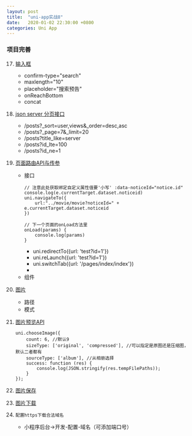 ```yaml
---
layout: post
title:  "uni-app实战8"
date:   2020-01-02 22:30:00 +0800
categories: Uni App
--- 
```


### 项目完善
17. [输入框](https://uniapp.dcloud.io/component/input)
    - confirm-type="search"
    - maxlength="10"
    - placeholder="搜索预告"
    - onReachBottom
    - concat 

18. [json server 分页接口](https://github.com/typicode/json-server)
    - /posts?_sort=user,views&_order=desc,asc
    - /posts?_page=7&_limit=20
    - /posts?title_like=server
    - /posts?id_lte=100
    - /posts?id_ne=1

19. [页面路由API与传参](https://uniapp.dcloud.io/api/router?id=navigateto)
    - 接口
        ````
        // 注意此处获取绑定自定义属性值要'小写' :data-noticeId="notice.id"
        console.log(e.currentTarget.dataset.noticeid)
        uni.navigateTo({
            url:"../movie/movie?noticeId=" + e.currentTarget.dataset.noticeid
        })

        // 下一个页面的onLoad方法里
        onLoad(params) {
			console.log(params)
		}
        ````
        - uni.redirectTo({url: 'test?id=1'})
        - uni.reLaunch({url: 'test?id=1'})
        - uni.switchTab({url: '/pages/index/index'})
        - 
    - 组件

20. [图片](https://uniapp.dcloud.io/component/image)
    - 路径
    - 模式

21. [图片预览API](https://uniapp.dcloud.io/api/media/image?id=previewimage)
    ````
    uni.chooseImage({
        count: 6, //默认9
        sizeType: ['original', 'compressed'], //可以指定是原图还是压缩图，默认二者都有
        sourceType: ['album'], //从相册选择
        success: function (res) {
            console.log(JSON.stringify(res.tempFilePaths));
        }
    });
    ````
22. [图片保存](https://uniapp.dcloud.io/api/media/image?id=saveimagetophotosalbum)
23. [图片下载](https://uniapp.dcloud.io/api/request/network-file?id=downloadfile)
24. `配置https下载合法域名`
    - 小程序后台->开发-配置-域名（可添加端口号）
